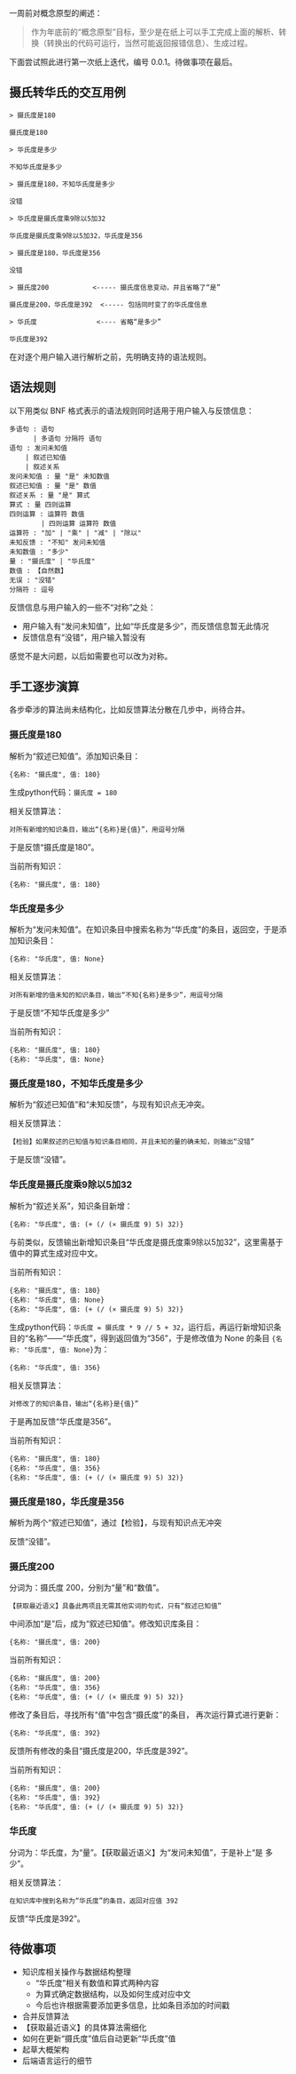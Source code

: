 一周前对概念原型的阐述：

> 作为年底前的“概念原型”目标，至少是在纸上可以手工完成上面的解析、转换（转换出的代码可运行，当然可能返回报错信息）、生成过程。

下面尝试照此进行第一次纸上迭代，编号 0.0.1。待做事项在最后。

## 摄氏转华氏的交互用例

```
> 摄氏度是180

摄氏度是180

> 华氏度是多少

不知华氏度是多少

> 摄氏度是180，不知华氏度是多少

没错

> 华氏度是摄氏度乘9除以5加32

华氏度是摄氏度乘9除以5加32，华氏度是356

> 摄氏度是180，华氏度是356

没错

> 摄氏度200           <----- 摄氏度信息变动，并且省略了“是”

摄氏度是200，华氏度是392  <----- 包括同时变了的华氏度信息

> 华氏度               <---- 省略“是多少”

华氏度是392
```

在对逐个用户输入进行解析之前，先明确支持的语法规则。

## 语法规则

以下用类似 BNF 格式表示的语法规则同时适用于用户输入与反馈信息：
```bnf
多语句 : 语句
      | 多语句 分隔符 语句
语句 : 发问未知值
    | 叙述已知值
    | 叙述关系
发问未知值 : 量 "是" 未知数值
叙述已知值 : 量 "是" 数值
叙述关系 : 量 "是" 算式
算式 : 量 四则运算
四则运算 : 运算符 数值
        | 四则运算 运算符 数值
运算符 : "加" | "乘" | "减" | "除以"
未知反馈 : "不知" 发问未知值
未知数值 : "多少"
量 : "摄氏度" | "华氏度"
数值 : 【自然数】
无误 : "没错"
分隔符 : 逗号
```

反馈信息与用户输入的一些不“对称”之处：
- 用户输入有“发问未知值”，比如“华氏度是多少”，而反馈信息暂无此情况
- 反馈信息有“没错”，用户输入暂没有

感觉不是大问题，以后如需要也可以改为对称。

## 手工逐步演算

各步牵涉的算法尚未结构化，比如反馈算法分散在几步中，尚待合并。

### 摄氏度是180

解析为“叙述已知值”。添加知识条目：
```
{名称: "摄氏度", 值: 180}
```

生成python代码：`摄氏度 = 180`

相关反馈算法：
```
对所有新增的知识条目，输出“{名称}是{值}”，用逗号分隔
```

于是反馈“摄氏度是180”。

当前所有知识：
```
{名称: "摄氏度", 值: 180}
```

### 华氏度是多少

解析为“发问未知值”。在知识条目中搜索名称为“华氏度”的条目，返回空，于是添加知识条目：
```
{名称: "华氏度", 值: None}
```
相关反馈算法：
```
对所有新增的值未知的知识条目，输出“不知{名称}是多少”，用逗号分隔
```
于是反馈“不知华氏度是多少”

当前所有知识：
```
{名称: "摄氏度", 值: 180}
{名称: "华氏度", 值: None}
```

### 摄氏度是180，不知华氏度是多少

解析为“叙述已知值”和“未知反馈”，与现有知识点无冲突。

相关反馈算法：
```
【检验】如果叙述的已知值与知识条目相同，并且未知的量的确未知，则输出“没错”
```

于是反馈“没错”。

### 华氏度是摄氏度乘9除以5加32

解析为“叙述关系”，知识条目新增：
```
{名称: "华氏度", 值: (+ (/ (× 摄氏度 9) 5) 32)}
```

与前类似，反馈输出新增知识条目“华氏度是摄氏度乘9除以5加32”，这里需基于值中的算式生成对应中文。

当前所有知识：
```
{名称: "摄氏度", 值: 180}
{名称: "华氏度", 值: None}
{名称: "华氏度", 值: (+ (/ (× 摄氏度 9) 5) 32)}
```

生成python代码：`华氏度 = 摄氏度 * 9 // 5 + 32`，运行后，再运行新增知识条目的“名称”——“华氏度”，得到返回值为“356”，于是修改值为 None 的条目 `{名称: "华氏度", 值: None}`为：
```
{名称: "华氏度", 值: 356}
```
相关反馈算法：
```
对修改了的知识条目，输出“{名称}是{值}”
```

于是再加反馈“华氏度是356”。

当前所有知识：
```
{名称: "摄氏度", 值: 180}
{名称: "华氏度", 值: 356}
{名称: "华氏度", 值: (+ (/ (× 摄氏度 9) 5) 32)}
```

### 摄氏度是180，华氏度是356

解析为两个“叙述已知值”，通过【检验】，与现有知识点无冲突

反馈“没错”。

### 摄氏度200

分词为：摄氏度 200，分别为“量”和“数值”。
```
【获取最近语义】具备此两项且无需其他实词的句式，只有“叙述已知值”
```

中间添加“是”后，成为“叙述已知值”。修改知识库条目：
```
{名称: "摄氏度", 值: 200}
```

当前所有知识：
```
{名称: "摄氏度", 值: 200}
{名称: "华氏度", 值: 356}
{名称: "华氏度", 值: (+ (/ (× 摄氏度 9) 5) 32)}
```

修改了条目后，寻找所有“值”中包含“摄氏度”的条目， 再次运行算式进行更新：
```
{名称: "华氏度", 值: 392}
```

反馈所有修改的条目“摄氏度是200，华氏度是392”。

当前所有知识：
```
{名称: "摄氏度", 值: 200}
{名称: "华氏度", 值: 392}
{名称: "华氏度", 值: (+ (/ (× 摄氏度 9) 5) 32)}
```

### 华氏度

分词为：华氏度，为“量”。【获取最近语义】为“发问未知值”，于是补上“是 多少”。

相关反馈算法：
```
在知识库中搜到名称为“华氏度”的条目，返回对应值 392
```

反馈“华氏度是392”。


## 待做事项

- 知识库相关操作与数据结构整理
  - “华氏度”相关有数值和算式两种内容
  - 为算式确定数据结构，以及如何生成对应中文
  - 今后也许根据需要添加更多信息，比如条目添加的时间戳
- 合并反馈算法
- 【获取最近语义】的具体算法需细化
- 如何在更新“摄氏度”值后自动更新“华氏度”值
- 起草大概架构
- 后端语言运行的细节
